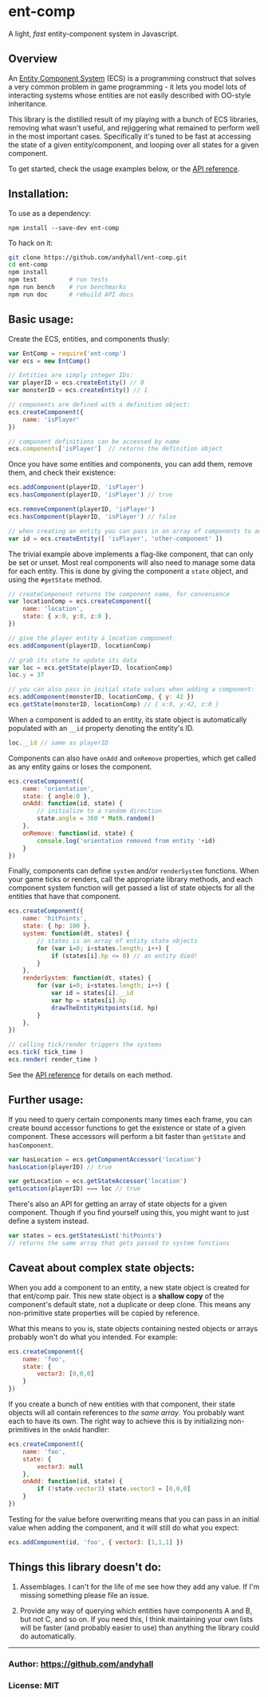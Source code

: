 # ent-comp

A light, *fast* entity-component system in Javascript.

## Overview

An [Entity Component System](http://vasir.net/blog/game-development/how-to-build-entity-component-system-in-javascript) 
(ECS) is a programming construct that solves a very common 
problem in game programming - it lets you model lots of interacting systems 
whose entities are not easily described with OO-style inheritance.

This library is the distilled result of my playing with a bunch of ECS libraries,
removing what wasn't useful, and rejiggering what remained to perform well in the 
most important cases. Specifically it's tuned to be fast at accessing the state of a given entity/component, 
and looping over all states for a given component. 

To get started, check the usage examples below, or the [API reference](api.md).

## Installation:

To use as a dependency:

	npm install --save-dev ent-comp

To hack on it:

```sh
git clone https://github.com/andyhall/ent-comp.git
cd ent-comp
npm install
npm test         # run tests
npm run bench    # run benchmarks
npm run doc      # rebuild API docs
```

## Basic usage:

Create the ECS, entities, and components thusly:

```js
var EntComp = require('ent-comp')
var ecs = new EntComp()

// Entities are simply integer IDs:
var playerID = ecs.createEntity() // 0
var monsterID = ecs.createEntity() // 1

// components are defined with a definition object:
ecs.createComponent({
	name: 'isPlayer'
})

// component definitions can be accessed by name
ecs.components['isPlayer']  // returns the definition object
```

Once you have some entities and components, you can add them, remove them, and check their existence:

```js
ecs.addComponent(playerID, 'isPlayer')
ecs.hasComponent(playerID, 'isPlayer') // true

ecs.removeComponent(playerID, 'isPlayer')
ecs.hasComponent(playerID, 'isPlayer') // false

// when creating an entity you can pass in an array of components to add
var id = ecs.createEntity([ 'isPlayer', 'other-component' ]) 
```

The trivial example above implements a flag-like component, that can only be set or unset.
Most real components will also need to manage some data for each entity. This is done by
giving the component a `state` object, and using the `#getState` method. 

```js
// createComponent returns the component name, for convenience
var locationComp = ecs.createComponent({
	name: 'location',
	state: { x:0, y:0, z:0 },
})

// give the player entity a location component
ecs.addComponent(playerID, locationComp)

// grab its state to update its data
var loc = ecs.getState(playerID, locationComp)
loc.y = 37

// you can also pass in initial state values when adding a component:
ecs.addComponent(monsterID, locationComp, { y: 42 })
ecs.getState(monsterID, locationComp) // { x:0, y:42, z:0 }
```

When a component is added to an entity, its state object is automatically populated with 
an `__id` property denoting the entity's ID. 

```js
loc.__id // same as playerID
```

Components can also have `onAdd` and `onRemove` properties, which get called 
as any entity gains or loses the component.

```js
ecs.createComponent({
	name: 'orientation',
	state: { angle:0 },
	onAdd: function(id, state) {
		// initialize to a random direction
		state.angle = 360 * Math.random()
	},
	onRemove: function(id, state) {
		console.log('orientation removed from entity '+id)
	}
})
```

Finally, components can define `system` and/or `renderSystem` functions. 
When your game ticks or renders, call the appropriate library methods, 
and each component system function will get passed a list of state objects
for all the entities that have that component.

```js
ecs.createComponent({
	name: 'hitPoints',
	state: { hp: 100 },
	system: function(dt, states) {
		// states is an array of entity state objects
		for (var i=0; i<states.length; i++) {
			if (states[i].hp <= 0) // an entity died!
		}
	},
	renderSystem: function(dt, states) {
		for (var i=0; i<states.length; i++) {
			var id = states[i].__id
			var hp = states[i].hp
			drawTheEntityHitpoints(id, hp) 
		}
	},
})

// calling tick/render triggers the systems
ecs.tick( tick_time )
ecs.render( render_time )
```

See the [API reference](api.md) for details on each method.


## Further usage:

If you need to query certain components many times each frame, you can create 
bound accessor functions to get the existence or state of a given component.
These accessors will perform a bit faster than `getState` and `hasComponent`.

```js
var hasLocation = ecs.getComponentAccessor('location')
hasLocation(playerID) // true

var getLocation = ecs.getStateAccessor('location')
getLocation(playerID) === loc // true
```


There's also an API for getting an array of state objects for a given component.
Though if you find yourself using this, you might want to just define a system instead.

```js
var states = ecs.getStatesList('hitPoints')
// returns the same array that gets passed to system functions
```

## Caveat about complex state objects:

When you add a component to an entity, a new state object is created for that ent/comp pair. 
This new state object is a **shallow copy** of the component's default state, not a duplicate or deep clone. 
This means any non-primitive state properties will be copied by reference.

What this means to you is, state objects containing nested objects or arrays 
probably won't do what you intended. For example:

```js
ecs.createComponent({
	name: 'foo',
	state: {
		vector3: [0,0,0]
	}
})
```

If you create a bunch of new entities with that component, their state objects will all 
contain references to *the same array*. You probably want each to have its own.
The right way to achieve this is by initializing non-primitives in the `onAdd` handler:

```js
ecs.createComponent({
	name: 'foo',
	state: {
		vector3: null
	},
	onAdd: function(id, state) {
		if (!state.vector3) state.vector3 = [0,0,0]
	}
})
```

Testing for the value before overwriting means that you can pass in an initial
value when adding the component, and it will still do what you expect:

```js
ecs.addComponent(id, 'foo', { vector3: [1,1,1] })
```

## Things this library doesn't do:

 1. Assemblages. I can't for the life of me see how they add any value. 
 If I'm missing something please file an issue.
 
 2. Provide any way of querying which entities have components A and B, but not C, and so on.
 If you need this, I think maintaining your own lists will be faster 
 (and probably easier to use) than anything the library could do automatically.

----

### Author: https://github.com/andyhall

### License: MIT

